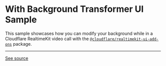 # With Background Transformer UI Sample

This sample showcases how you can modify your background while in a Cloudflare RealtimeKit video call
with the [`@cloudflare/realtimekit-ui-add-ons`](https://www.npmjs.com/package/@cloudflare/realtimekit-ui-addons) package.

---

[See source](./src/app/app.component.ts)
